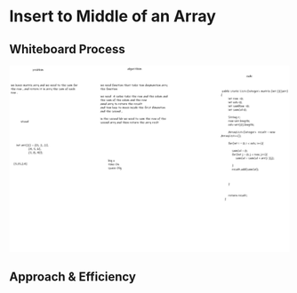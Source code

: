 # Insert to Middle of an Array
<!-- Description of the challenge -->

## Whiteboard Process
<!-- Embedded whiteboard image -->
![alt](../img%20/code04.png)

## Approach & Efficiency
<!-- What approach did you take? Discuss Why. What is the Big O space/time for this approach? -->